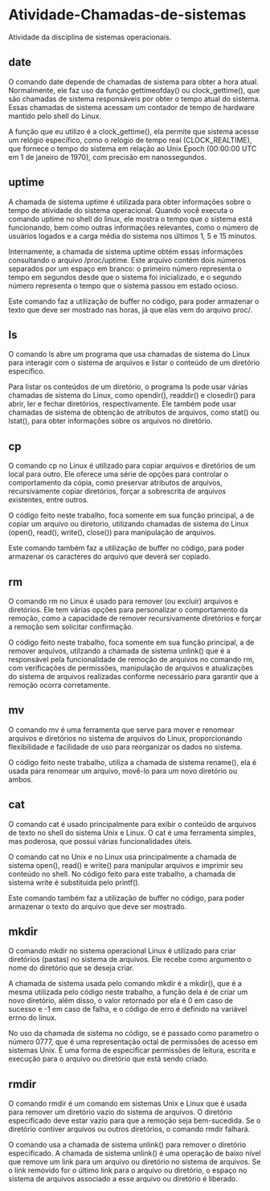 # Atividade-Chamadas-de-sistemas
Atividade da disciplina de sistemas operacionais.

## date
O comando date depende de chamadas de sistema para obter a hora atual. Normalmente, ele faz uso da função gettimeofday() ou clock_gettime(), que são chamadas de sistema responsáveis por obter o tempo atual do sistema. Essas chamadas de sistema acessam um contador de tempo de hardware mantido pelo shell do Linux.

A função que eu utilizo é a clock_gettime(), ela permite que sistema acesse um relógio específico, como o relógio de tempo real (CLOCK_REALTIME), que fornece o tempo do sistema em relação ao Unix Epoch (00:00:00 UTC em 1 de janeiro de 1970), com precisão em nanossegundos. 

## uptime

A chamada de sistema uptime é utilizada para obter informações sobre o tempo de atividade do sistema operacional. Quando você executa o comando uptime no shell do linux, ele mostra o tempo que o sistema está funcionando, bem como outras informações relevantes, como o número de usuários logados e a carga média do sistema nos últimos 1, 5 e 15 minutos.

Internamente, a chamada de sistema uptime obtém essas informações consultando o arquivo /proc/uptime. Este arquivo contém dois números separados por um espaço em branco: o primeiro número representa o tempo em segundos desde que o sistema foi inicializado, e o segundo número representa o tempo que o sistema passou em estado ocioso.

Este comando faz a utilização de buffer no código, para poder armazenar o texto que deve ser mostrado nas horas, já que elas vem do arquivo proc/.

## ls

O comando ls abre um programa que usa chamadas de sistema do Linux para interagir com o sistema de arquivos e listar o conteúdo de um diretório específico.

Para listar os conteúdos de um diretório, o programa ls pode usar várias chamadas de sistema do Linux, como opendir(), readdir() e closedir() para abrir, ler e fechar diretórios, respectivamente. Ele também pode usar chamadas de sistema de obtenção de atributos de arquivos, como stat() ou lstat(), para obter informações sobre os arquivos no diretório.

## cp

O comando cp no Linux é utilizado para copiar arquivos e diretórios de um local para outro. Ele oferece uma série de opções para controlar o comportamento da cópia, como preservar atributos de arquivos, recursivamente copiar diretórios, forçar a sobrescrita de arquivos existentes, entre outros.

O código feito neste trabalho, foca somente em sua função principal, a de copiar um arquivo ou diretorio, utilizando chamadas de sistema do Linux (open(), read(), write(), close()) para manipulação de arquivos. 

Este comando também faz a utilização de buffer no código, para poder armazenar os caracteres do arquivo que deverá ser copiado.

## rm 

O comando rm no Linux é usado para remover (ou excluir) arquivos e diretórios. Ele tem várias opções para personalizar o comportamento da remoção, como a capacidade de remover recursivamente diretórios e forçar a remoção sem solicitar confirmação.

O código feito neste trabalho, foca somente em sua função principal, a de remover arquivos, utilzando a chamada de sistema unlink() que é a responsável pela funcionalidade de remoção de arquivos no comando rm, com verificações de permissões, manipulação de arquivos e atualizações do sistema de arquivos realizadas conforme necessário para garantir que a remoção ocorra corretamente.

## mv
O comando mv é uma ferramenta que serve para mover e renomear arquivos e diretórios no sistema de arquivos do Linux, proporcionando flexibilidade e facilidade de uso para reorganizar os dados no sistema.

O código feito neste trabalho, utiliza a chamada de sistema rename(), ela é usada para renomear um arquivo, movê-lo para um novo diretório ou ambos. 

## cat
O comando cat é usado principalmente para exibir o conteúdo de arquivos de texto no shell do sistema Unix e Linux. O cat é uma ferramenta simples, mas poderosa, que possui várias funcionalidades úteis. 

O comando cat no Unix e no Linux usa principalmente a chamada de sistema open(), read() e write() para manipular arquivos e imprimir seu conteúdo no shell. No código feito para este trabalho, a chamada de sistema write é substituida pelo printf().

Este comando também faz a utilização de buffer no código, para poder armazenar o texto do arquivo que deve ser mostrado.

## mkdir

O comando mkdir no sistema operacional Linux é utilizado para criar diretórios (pastas) no sistema de arquivos. Ele recebe como argumento o nome do diretório que se deseja criar.

A chamada de sistema usada pelo comando mkdir é a mkdir(), que é a mesma utilizada pelo código neste trabalho, a função dela é de criar um novo diretório, além disso, o valor retornado por ela é 0 em caso de sucesso e -1 em caso de falha, e o código de erro é definido na variável errno do linux.

No uso da chamada de sistema no código, se é passado como parametro o número 0777, que é uma representação octal de permissões de acesso em sistemas Unix. É uma forma de especificar permissões de leitura, escrita e execução para o arquivo ou diretório que está sendo criado.

## rmdir

O comando rmdir é um comando em sistemas Unix e Linux que é usada para remover um diretório vazio do sistema de arquivos. O diretório especificado deve estar vazio para que a remoção seja bem-sucedida. Se o diretório contiver arquivos ou outros diretórios, o comando rmdir falhará.

O comando usa a chamada de sistema unlink() para remover o diretório especificado. A chamada de sistema unlink() é uma operação de baixo nível que remove um link para um arquivo ou diretório no sistema de arquivos. Se o link removido for o último link para o arquivo ou diretório, o espaço no sistema de arquivos associado a esse arquivo ou diretório é liberado.

